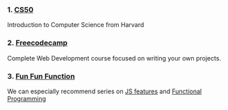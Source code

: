 ### 1. [CS50](https://www.edx.org/course/introduction-computer-science-harvardx-cs50x)
Introduction to Computer Science from Harvard

### 2. [Freecodecamp](https://www.freecodecamp.org/)
Complete Web Development course focused on writing your own projects.

### 3. [Fun Fun Function](https://www.youtube.com/channel/UCO1cgjhGzsSYb1rsB4bFe4Q)
We can especially recommend series on [JS features](https://www.youtube.com/watch?v=W4brAobC2Hc&list=PL0zVEGEvSaeHJppaRLrqjeTPnCH6vw-sm) and [Functional Programming](https://www.youtube.com/watch?v=BMUiFMZr7vk&list=PL0zVEGEvSaeEd9hlmCXrk5yUyqUag-n84)
